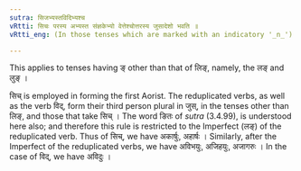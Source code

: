 ```yaml
---
sutra: सिजभ्यस्तविदिभ्यश्च
vRtti: सिचः परस्य अभ्यस्त संज्ञकेभ्यो वेत्तेश्चोत्तरस्य जुसादेशो भवति ॥
vRtti_eng: (In those tenses which are marked with an indicatory '_n_') '_jus_' is the substitute of '_jhi_', when it comes after an Aorist in '_sich_', or the Imperfect of a reduplicated verb, or the root '_vid_' (to know).

---
```

This applies to tenses having ङ् other than that of लिङ्, namely, the लङ् and लुङ् ।

सिच् is employed in forming the first Aorist. The reduplicated verbs, as well as the verb विद्, form their third person plural in जुस्, in the tenses other than लिङ्, and those that take सिच् । The word ङितः of _sutra_ (3.4.99), is understood here also; and therefore this rule is restricted to the Imperfect (लङ्) of the reduplicated verb. Thus of सिच्, we have अकार्षुः, अहार्षः । Similarly, after the Imperfect of the reduplicated verbs, we have अविभयुः, अजिहयुः, अजागरुः । In the case of विद्, we have अविदुः ।